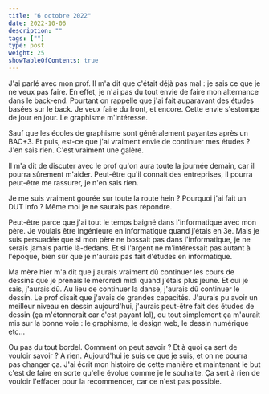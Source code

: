 ```yaml
---
title: "6 octobre 2022"
date: 2022-10-06
description: ""
tags: [""]
type: post
weight: 25
showTableOfContents: true
---
```


J'ai parlé avec mon prof. Il m'a dit que c'était déjà pas mal : je sais ce que je ne veux pas faire. En effet, je n'ai pas du tout envie de faire mon alternance dans le back-end. Pourtant on rappelle que j'ai fait auparavant des études basées sur le back. Je veux faire du front, et encore. Cette envie s'estompe de jour en jour. Le graphisme m'intéresse.

Sauf que les écoles de graphisme sont généralement payantes après un BAC+3. Et puis, est-ce que j'ai vraiment envie de continuer mes études ? J'en sais rien. C'est vraiment une galère.

Il m'a dit de discuter avec le prof qu'on aura toute la journée demain, car il pourra sûrement m'aider. Peut-être qu'il connait des entreprises, il pourra peut-être me rassurer, je n'en sais rien.

Je me suis vraiment gourée sur toute la route hein ? Pourquoi j'ai fait un DUT info ? Même moi je ne saurais pas répondre.

Peut-être parce que j'ai tout le temps baigné dans l'informatique avec mon père. Je voulais être ingénieure en informatique quand j'étais en 3e. Mais je suis persuadée que si mon père ne bossait pas dans l'informatique, je ne serais jamais partie là-dedans. Et si l'argent ne m'intéressait pas autant à l'époque, bien sûr que je n'aurais pas fait d'études en informatique.

Ma mère hier m'a dit que j'aurais vraiment dû continuer les cours de dessins que je prenais le mercredi midi quand j'étais plus jeune. Et oui je sais, j'aurais dû. Au lieu de continuer la danse, j'aurais dû continuer le dessin. Le prof disait que j'avais de grandes capacités. J'aurais pu avoir un meilleur niveau en dessin aujourd'hui, j'aurais peut-être fait des études de dessin (ça m'étonnerait car c'est payant lol), ou tout simplement ça m'aurait mis sur la bonne voie : le graphisme, le design web, le dessin numérique etc...

Ou pas du tout bordel. Comment on peut savoir ? Et à quoi ça sert de vouloir savoir ? A rien. Aujourd'hui je suis ce que je suis, et on ne pourra pas changer ça. J'ai écrit mon histoire de cette manière et maintenant le but c'est de faire en sorte qu'elle évolue comme je le souhaite. Ça sert à rien de vouloir l'effacer pour la recommencer, car ce n'est pas possible.